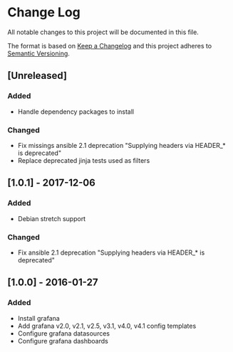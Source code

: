 # Change Log
All notable changes to this project will be documented in this file.

The format is based on [Keep a Changelog](http://keepachangelog.com/)
and this project adheres to [Semantic Versioning](http://semver.org/).

## [Unreleased]
### Added
- Handle dependency packages to install

### Changed
- Fix missings ansible 2.1 deprecation "Supplying headers via HEADER_* is deprecated"
- Replace deprecated jinja tests used as filters

## [1.0.1] - 2017-12-06
### Added
- Debian stretch support

### Changed
- Fix ansible 2.1 deprecation "Supplying headers via HEADER_* is deprecated"

## [1.0.0] - 2016-01-27
### Added
- Install grafana
- Add grafana v2.0, v2.1, v2.5, v3.1, v4.0, v4.1 config templates
- Configure grafana datasources
- Configure grafana dashboards
